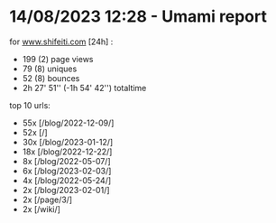# 14/08/2023 12:28 - Umami report
for www.shifeiti.com [24h] :

 - 199 (2) page views
 - 79 (8) uniques
 - 52 (8) bounces
 - 2h 27' 51'' (-1h 54' 42'') totaltime


top 10 urls:
 - 55x [/blog/2022-12-09/]
 - 52x [/]
 - 30x [/blog/2023-01-12/]
 - 18x [/blog/2022-12-22/]
 - 8x [/blog/2022-05-07/]
 - 6x [/blog/2023-02-03/]
 - 4x [/blog/2022-05-24/]
 - 2x [/blog/2023-02-01/]
 - 2x [/page/3/]
 - 2x [/wiki/]



